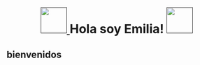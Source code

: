 <h1 align="center">
	<a href="">
		<img src="https://media3.giphy.com/media/v1.Y2lkPTc5MGI3NjExcHZ6d3FidTdkOG16aWd6Y2E2NnJ1b3d1M3Fod2F1cnBhazNxMjFnYyZlcD12MV9pbnRlcm5hbF9naWZfYnlfaWQmY3Q9cw/wmBqpjUmoMtdzWfkw3/giphy.gif" width="60" />
	</a>
 Hola soy Emilia!
	<a href="">
		<img src="https://media3.giphy.com/media/v1.Y2lkPTc5MGI3NjExcHZ6d3FidTdkOG16aWd6Y2E2NnJ1b3d1M3Fod2F1cnBhazNxMjFnYyZlcD12MV9pbnRlcm5hbF9naWZfYnlfaWQmY3Q9cw/wmBqpjUmoMtdzWfkw3/giphy.gif" width="60" />
	</a>

 <h2>bienvenidos</h2>
